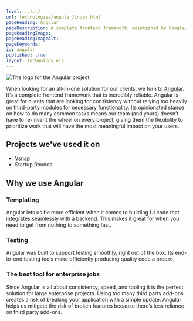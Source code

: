 ```yaml
---
level: ../../
url: technologies/angular/index.html
pageHeading: Angular
pageDescription: A complete frontend framework, maintained by Google.
pageHeadingImage:
pageHeadingImageAlt:
pageKeywords:
id: angular
published: true
layout: technology.ejs
---
```


<div class="card-image--hang-right-wide">
  <img src="../../images/technology-icons/angular-logo.svg" alt="The logo for the Angular project." />
</div>

<p>When looking for an all-in-one solution for our clients, we turn to <a href="https://angular.io/">Angular</a>. It’s a complete frontend framework that is incredibly reliable. Angular is great for clients that are looking for consistency without relying too heavily on third-party modules for necessary functionality. Its opinionated stance on how to do many common tasks means our team (and yours) doesn’t have to re-invent the wheel on every project, giving them the flexibility to prioritize work that will have the most meaningful impact on your users.</p>

<h2 class="text-heading-two">Projects we've used it on</h2>

<ul>
  <li><a href="../../case_study/vsnap">Vsnap</a></li>
  <li>Startup Rounds</li>
</ul>

<h2 class="text-heading-two">Why we use Angular</h2>

<h3 class="text-heading-three">Templating</h3>

<p>Angular lets us be more efficient when it comes to building UI code that integrates seamlessly with a backend. This makes it great for when you need to get from nothing to something fast.</p>

<h3 class="text-heading-three">Testing</h3>

<p>Angular was built to support testing smoothly, right out of the box. Its end-to-end testing tools make efficiently producing quality code a breeze.</p>

<h3 class="text-heading-three">The best tool for enterprise jobs</h3>

<p>Since Angular is all about consistency, speed, and tooling it is the perfect solution for large enterprise projects. Using too many third party add-ons creates a risk of breaking your application with a simple update. Angular helps us mitigate the risk of broken features because there’s less reliance on third party add-ons.</p>